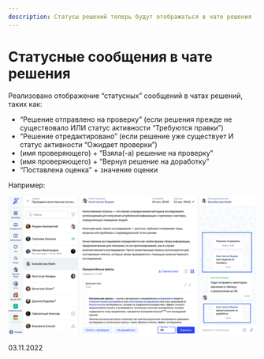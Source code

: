 ```yaml
---
description: Статусы решений теперь будут отображаться в чате решения
---
```


# Статусные сообщения в чате решения

Реализовано отображение “статусных” сообщений в чатах решений, таких как:

* “Решение отправлено на проверку” (если решения прежде не существовало ИЛИ статус активности “Требуются правки”)
* “Решение отредактировано” (если решение уже существует И статус активности “Ожидает проверки”)
* (имя проверяющего) + “Взяла(-а) решение на проверку”
* (имя проверяющего) + “Вернул решение на доработку”
* “Поставлена оценка” + значение оценки

Например:

![](<../../.gitbook/assets/image (23) (3).png>)

03.11.2022
